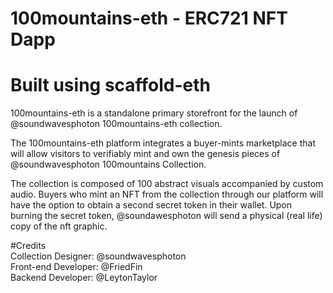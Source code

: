 # 100mountains-eth - ERC721 NFT Dapp 
# Built using scaffold-eth

100mountains-eth is a standalone primary storefront for the launch of @soundwavesphoton 100mountains-eth collection.

The 100mountains-eth platform integrates a buyer-mints marketplace that will allow visitors to verifiably mint and own the genesis pieces of @soundwavesphoton 100mountains Collection.

The collection is composed of 100 abstract visuals accompanied by custom audio. Buyers who mint an NFT from the collection through our platform will have the option to obtain a second secret token in their wallet. Upon burning the secret token, @soundawesphoton will send a physical (real life) copy of the nft graphic. 


                                                            
#Credits                                                                   
Collection Designer: @soundwavesphoton                                                         
Front-end Developer: @FriedFin                                                                 
Backend Developer: @LeytonTaylor               
